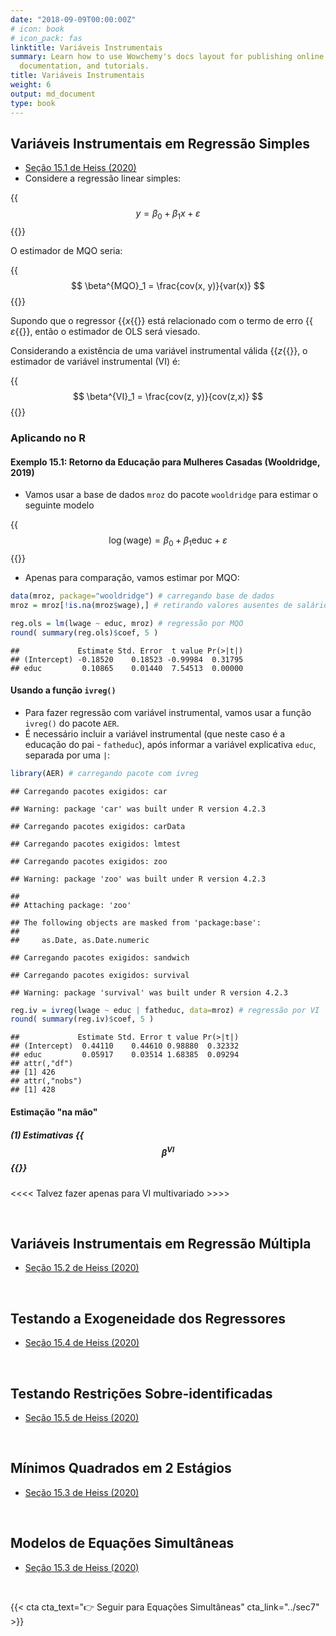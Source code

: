 ```yaml
---
date: "2018-09-09T00:00:00Z"
# icon: book
# icon_pack: fas
linktitle: Variáveis Instrumentais
summary: Learn how to use Wowchemy's docs layout for publishing online courses, software
  documentation, and tutorials.
title: Variáveis Instrumentais
weight: 6
output: md_document
type: book
---
```





## Variáveis Instrumentais em Regressão Simples

- [Seção 15.1 de Heiss (2020)](http://www.urfie.net/read/index.html#page/247)
- Considere a regressão linear simples:

{{<math>}}$$ y = \beta_0 + \beta_1 x + \varepsilon \tag{15.1} $${{</math>}}

O estimador de MQO seria:

{{<math>}}$$ \beta^{MQO}_1 = \frac{cov(x, y)}{var(x)} $${{</math>}}

Supondo que o regressor {{<math>}}$x${{</math>}} está relacionado com o termo de erro {{<math>}}$\varepsilon${{</math>}}, então o estimador de OLS será viesado.

Considerando a existência de uma variável instrumental válida {{<math>}}$z${{</math>}}, o estimador de variável instrumental (VI) é:

{{<math>}}$$ \beta^{VI}_1 = \frac{cov(z, y)}{cov(z,x)} $${{</math>}}


### Aplicando no R

#### Exemplo 15.1: Retorno da Educação para Mulheres Casadas (Wooldridge, 2019)

- Vamos usar a base de dados `mroz` do pacote `wooldridge` para estimar o seguinte modelo

{{<math>}}$$ \log(\text{wage}) = \beta_0 + \beta_1 \text{educ} + \varepsilon $${{</math>}}

- Apenas para comparação, vamos estimar por MQO:

```r
data(mroz, package="wooldridge") # carregando base de dados
mroz = mroz[!is.na(mroz$wage),] # retirando valores ausentes de salário

reg.ols = lm(lwage ~ educ, mroz) # regressão por MQO
round( summary(reg.ols)$coef, 5 )
```

```
##             Estimate Std. Error  t value Pr(>|t|)
## (Intercept) -0.18520    0.18523 -0.99984  0.31795
## educ         0.10865    0.01440  7.54513  0.00000
```


#### Usando a função `ivreg()`

- Para fazer regressão com variável instrumental, vamos usar a função `ivreg()` do pacote `AER`.
- É necessário incluir a variável instrumental (que neste caso é a educação do pai - `fatheduc`), após informar a variável explicativa `educ`, separada por uma `|`:


```r
library(AER) # carregando pacote com ivreg
```

```
## Carregando pacotes exigidos: car
```

```
## Warning: package 'car' was built under R version 4.2.3
```

```
## Carregando pacotes exigidos: carData
```

```
## Carregando pacotes exigidos: lmtest
```

```
## Carregando pacotes exigidos: zoo
```

```
## Warning: package 'zoo' was built under R version 4.2.3
```

```
## 
## Attaching package: 'zoo'
```

```
## The following objects are masked from 'package:base':
## 
##     as.Date, as.Date.numeric
```

```
## Carregando pacotes exigidos: sandwich
```

```
## Carregando pacotes exigidos: survival
```

```
## Warning: package 'survival' was built under R version 4.2.3
```

```r
reg.iv = ivreg(lwage ~ educ | fatheduc, data=mroz) # regressão por VI
round( summary(reg.iv)$coef, 5 )
```

```
##             Estimate Std. Error t value Pr(>|t|)
## (Intercept)  0.44110    0.44610 0.98880  0.32332
## educ         0.05917    0.03514 1.68385  0.09294
## attr(,"df")
## [1] 426
## attr(,"nobs")
## [1] 428
```


#### Estimação "na mão"

##### (1) Estimativas {{<math>}}$$ \beta^{VI} $${{</math>}}

<<<< Talvez fazer apenas para VI multivariado >>>>

</br>


## Variáveis Instrumentais em Regressão Múltipla

- [Seção 15.2 de Heiss (2020)](http://www.urfie.net/read/index.html#page/249)



</br>


## Testando a Exogeneidade dos Regressores

- [Seção 15.4 de Heiss (2020)](http://www.urfie.net/read/index.html#page/252)



</br>


## Testando Restrições Sobre-identificadas

- [Seção 15.5 de Heiss (2020)](http://www.urfie.net/read/index.html#page/252)




</br>


## Mínimos Quadrados em 2 Estágios

- [Seção 15.3 de Heiss (2020)](http://www.urfie.net/read/index.html#page/250)





</br>


## Modelos de Equações Simultâneas

- [Seção 15.3 de Heiss (2020)](http://www.urfie.net/read/index.html#page/250)



</br>

{{< cta cta_text="👉 Seguir para Equações Simultâneas" cta_link="../sec7" >}}
